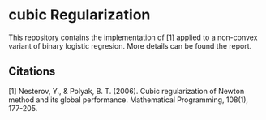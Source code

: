 # cubic Regularization
This repository contains the implementation of [1] applied to a non-convex variant of binary logistic regresion. More details can be found the report.


## Citations

[1] Nesterov, Y., & Polyak, B. T. (2006). Cubic regularization of Newton method and its global performance. Mathematical Programming, 108(1), 177-205.
